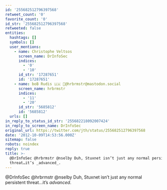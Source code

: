 ```yaml
---
id: '255682512796397568'
retweet_count: '0'
favorite_count: '0'
id_str: '255682512796397568'
retweeted: false
entities:
  hashtags: []
  symbols: []
  user_mentions:
    - name: Christophe Veltsos
      screen_name: DrInfoSec
      indices:
        - '0'
        - '10'
      id_str: '17287651'
      id: '17287651'
    - name: boB Rudis 🇺🇦 🐘@hrbrmstr@mastodon.social
      screen_name: hrbrmstr
      indices:
        - '11'
        - '20'
      id_str: '5685812'
      id: '5685812'
  urls: []
in_reply_to_status_id_str: '255682218092007424'
in_reply_to_screen_name: DrInfoSec
original_url: https://twitter.com/jth/status/255682512796397568
date: '2012-10-09T14:53:56.000Z'
sitemap: false
robots: noindex
reply: true
title: >-
  @DrInfoSec @hrbrmstr @nselby Duh, Stuxnet isn’t just any normal persistent
  threat…it’s _advanced_.
---
```


@DrInfoSec @hrbrmstr @nselby Duh, Stuxnet isn’t just any normal persistent threat…it’s _advanced_.